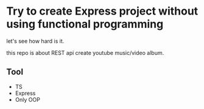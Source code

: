 # Try to create Express project without using functional programming  
let's see how hard is it.  

this repo is about REST api create youtube music/video album.   

## Tool
- TS
- Express
- Only OOP
